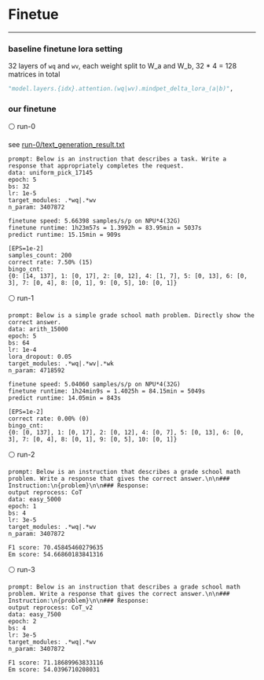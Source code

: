 # Finetue

----

### baseline finetune lora setting

32 layers of `wq` and `wv`, each weight split to W_a and W_b, 32 * 4 = 128 matrices in total

```python
"model.layers.{idx}.attention.(wq|wv).mindpet_delta_lora_(a|b)",
```


### our finetune

⚪ run-0

see [run-0/text_generation_result.txt](./run-0/text_generation_result.txt)

```
prompt: Below is an instruction that describes a task. Write a response that appropriately completes the request.
data: uniform_pick_17145
epoch: 5
bs: 32
lr: 1e-5
target_modules: .*wq|.*wv
n_param: 3407872

finetune speed: 5.66398 samples/s/p on NPU*4(32G)
finetune runtime: 1h23m57s = 1.3992h = 83.95min = 5037s
predict runtime: 15.15min = 909s

[EPS=1e-2]
samples_count: 200
correct rate: 7.50% (15)
bingo_cnt:
{0: [14, 137], 1: [0, 17], 2: [0, 12], 4: [1, 7], 5: [0, 13], 6: [0, 3], 7: [0, 4], 8: [0, 1], 9: [0, 5], 10: [0, 1]}
```

⚪ run-1

```
prompt: Below is a simple grade school math problem. Directly show the correct answer.
data: arith_15000
epoch: 5
bs: 64
lr: 1e-4
lora_dropout: 0.05
target_modules: .*wq|.*wv|.*wk
n_param: 4718592

finetune speed: 5.04060 samples/s/p on NPU*4(32G)
finetune runtime: 1h24min9s = 1.4025h = 84.15min = 5049s
predict runtime: 14.05min = 843s

[EPS=1e-2]
correct rate: 0.00% (0)
bingo_cnt:
{0: [0, 137], 1: [0, 17], 2: [0, 12], 4: [0, 7], 5: [0, 13], 6: [0, 3], 7: [0, 4], 8: [0, 1], 9: [0, 5], 10: [0, 1]}
```

⚪ run-2

```
prompt: Below is an instruction that describes a grade school math problem. Write a response that gives the correct answer.\n\n### Instruction:\n{problem}\n\n### Response:
output reprocess: CoT
data: easy_5000
epoch: 1
bs: 4
lr: 3e-5
target_modules: .*wq|.*wv
n_param: 3407872

F1 score: 70.45845460279635
Em score: 54.66860183841316
```

⚪ run-3

```
prompt: Below is an instruction that describes a grade school math problem. Write a response that gives the correct answer.\n\n### Instruction:\n{problem}\n\n### Response:
output reprocess: CoT_v2
data: easy_7500
epoch: 2
bs: 4
lr: 3e-5
target_modules: .*wq|.*wv
n_param: 3407872

F1 score: 71.18689963833116
Em score: 54.0396710208031
```
